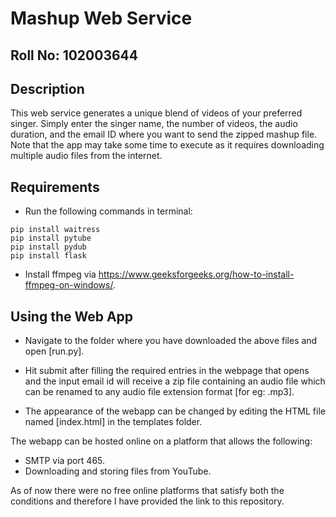 # Mashup Web Service

## Roll No: 102003644

## Description
This web service generates a unique blend of videos of your preferred singer. Simply enter the singer name, the number of videos, the audio duration, and the email ID where you want to send the zipped mashup file. Note that the app may take some time to execute as it requires downloading multiple audio files from the internet.

## Requirements
* Run the following commands in terminal:
```
pip install waitress
pip install pytube
pip install pydub
pip install flask
```
* Install ffmpeg via https://www.geeksforgeeks.org/how-to-install-ffmpeg-on-windows/.

## Using the Web App
* Navigate to the folder where you have downloaded the above files and open [run.py].

* Hit submit after filling the required entries in the webpage that opens and the input email id will receive a zip file containing an audio file which can be renamed to any audio file extension format [for eg: .mp3].

* The appearance of the webapp can be changed by editing the HTML file named [index.html] in the templates folder.

The webapp can be hosted online on a platform that allows the following:
* SMTP via port 465.
* Downloading and storing files from YouTube.

As of now there were no free online platforms that satisfy both the conditions and therefore I have provided the link to this repository.
